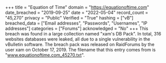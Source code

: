 +++
title = "Equation of Time"
domain = "https://equationoftime.com"
date_breached = "2019-09-25"
date = "2022-05-04"
record_count = "45,270"
privacy = "Public"
Verified = "True"
hashing = ["vB"]
breached_data = ["Email addresses", "Passwords", "Usernames", "IP addresses"]
categories = ["Forums"]
acknowledged = "No"
+++
This breach was found in a large collection named "xam's DB Pack". In total, 316 websites databases were leaked, all due to a single vulnerability in the vBulletin software. The breach pack was released on RaidForums by the user xam on October 17, 2019. The filename that this entry comes from is "www.equationoftime.com_45270.txt".
